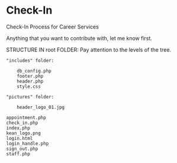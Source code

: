 # Check-In
Check-In Process for Career Services

Anything that you want to contribute with, let me know first.

STRUCTURE IN root FOLDER: Pay attention to the levels of the tree.

    "includes" folder:
  
        db_config.php
        footer.php
        header.php
        style.css

    "pictures" folder:
  
        header_logo_01.jpg
       
    appointment.php
    check_in.php
    index.php
    kean_logo.png
    login.html
    login_handle.php
    sign_out.php
    staff.php
